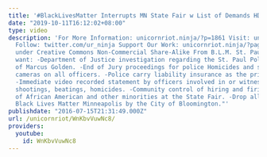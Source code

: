 ```yaml
---
title: '#BlackLivesMatter Interrupts MN State Fair w List of Demands HD'
date: "2019-10-11T16:12:02+08:00"
type: video
description: 'For More Information: unicornriot.ninja/?p=1861 Visit: unicornriot.ninja
  Follow: twitter.com/ur_ninja Support Our Work: unicornriot.ninja/?page_id=211 Redistributable
  under Creative Commons Non-Commercial Share-Alike From B.L.M. St. Paul: "What we
  want: -Department of Justice investigation regarding the St. Paul Police execution
  of Marcus Golden. -End of Jury proceedings for police Homicides and shootings. -Body
  cameras on all officers. -Police carry liability insurance as the primary insurance.
  -Immediate video recorded statement by officers involved in or witnessing police
  shootings, beatings, homicides. -Community control of hiring and firing. -Real representation
  of African American and other minorities at the State Fair. -Drop all charges against
  Black Lives Matter Minneapolis by the City of Bloomington."'
publishdate: "2016-07-15T21:31:49.000Z"
url: /unicornriot/WnKbvVuwNc8/
providers:
  youtube:
    id: WnKbvVuwNc8
---
```

